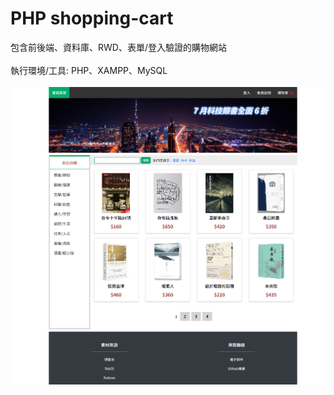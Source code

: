 # PHP shopping-cart
包含前後端、資料庫、RWD、表單/登入驗證的購物網站
<br><br>
執行環境/工具: PHP、XAMPP、MySQL
<br><br>
<img src="demo.png">

